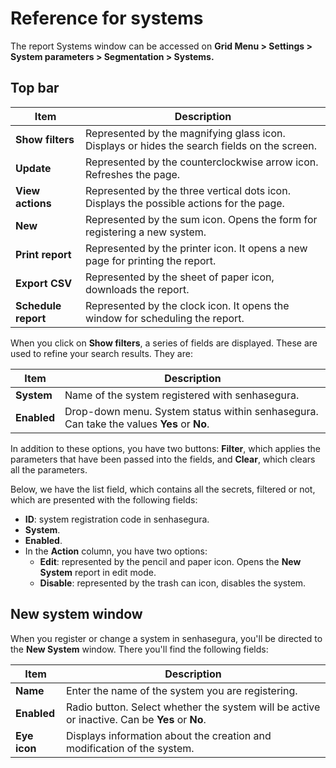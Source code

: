 # Reference for systems

The report Systems window can be accessed on **Grid Menu > Settings > System parameters > Segmentation > Systems.**

## Top bar

| Item                 | Description                                                                                  |
| -------------------- | -------------------------------------------------------------------------------------------- |
| **Show filters**    | Represented by the magnifying glass icon. Displays or hides the search fields on the screen. |
| **Update**          | Represented by the counterclockwise arrow icon. Refreshes the page.                          |
| **View actions**    | Represented by the three vertical dots icon. Displays the possible actions for the page.     |
| **New**             | Represented by the sum icon. Opens the form for registering a new system.                    |
| **Print report**    | Represented by the printer icon. It opens a new page for printing the report.                |
| **Export CSV**      | Represented by the sheet of paper icon, downloads the report.                                |
| **Schedule report** | Represented by the clock icon. It opens the window for scheduling the report.                |

When you click on **Show filters**, a series of fields are displayed. These are used to refine your search results. They are:

| Item              | Description                                                                                |
| ----------------- | ------------------------------------------------------------------------------------------ |
| **System**  | Name of the system registered with senhasegura.                                            |
| **Enabled** | Drop-down menu. System status within senhasegura. Can take the values **Yes** or **No**. |

In addition to these options, you have two buttons: **Filter**, which applies the parameters that have been passed into the fields, and **Clear**, which clears all the parameters.

Below, we have the list field, which contains all the secrets, filtered or not, which are presented with the following fields:

* **ID**: system registration code in senhasegura.
* **System**.
* **Enabled**.
* In the **Action** column, you have two options:
  * **Edit**: represented by the pencil and paper icon. Opens the **New System** report in edit mode.
  * **Disable**: represented by the trash can icon, disables the system.

## New system window

When you register or change a system in senhasegura, you'll be directed to the **New System** window. There you'll find the following fields:

| Item               | Description                                                                                     |
| ------------------ | ----------------------------------------------------------------------------------------------- |
| **Name**     | Enter the name of the system you are registering.                                               |
| **Enabled**  | Radio button. Select whether the system will be active or inactive. Can be **Yes** or **No**. |
| **Eye icon** | Displays information about the creation and modification of the system.                         |
